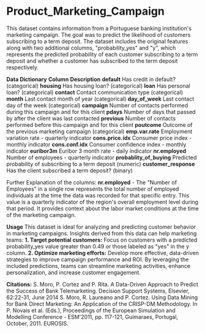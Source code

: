 # Product_Marketing_Campaign
This dataset contains information from a Portuguese banking institution's marketing campaign. The goal was to predict the likelihood of customers subscribing to a term deposit. The dataset includes the original features along with two additional columns, "probability_yes" and "y", which represents the predicted probability of each customer subscribing to a term deposit and whether a customer has subscribed to the term deposit respectively.

**Data Dictionary**
**Column**	**Description**
**default**	Has credit in default? (categorical)
**housing**	Has housing loan? (categorical)
**loan**	Has personal loan? (categorical)
**contact** Contact communication type (categorical)
**month**	Last contact month of year (categorical)
**day_of_week**	Last contact day of the week (categorical)
**campaign**	Number of contacts performed during this campaign and for this client
**pdays**	Number of days that passed by after the client was last contacted
**previous**	Number of contacts performed before this campaign and for this client
**poutcome**	Outcome of the previous marketing campaign (categorical)
**emp.var.rate** Employment variation rate - quarterly indicator
**cons.price.idx**	Consumer price index - monthly indicator
**cons.conf.idx**	Consumer confidence index - monthly indicator
**euribor3m**	Euribor 3 month rate - daily indicator
**nr.employed**	Number of employees - quarterly indicator
**probablity_of_buying**	Predicted probability of subscribing to a term deposit (numeric)
**customer_response**	Has the client subscribed a term deposit? (binary)

Further Explanation of the columns:
**nr.employed** - The "Number of Employees" in a single row represents the total number of employed individuals at the time the data was recorded for that specific entry. This value is a quarterly indicator of the region's overall employment level during that period. It provides context about the labor market conditions at the time of the marketing campaign.

**Usage**
This dataset is ideal for analyzing and predicting customer behavior in marketing campaigns. Insights derived from this data can help marketing teams:
**1. Target potential customers:** Focus on customers with a predicted probability_yes value greater than 0.49 or those labeled as "yes" in the y column.
**2. Optimize marketing efforts:** Develop more effective, data-driven strategies to improve campaign performance and ROI.
By leveraging the included predictions, teams can streamline marketing activities, enhance personalization, and increase customer engagement.

**Citations:**
S. Moro, P. Cortez and P. Rita. A Data-Driven Approach to Predict the Success of Bank Telemarketing. Decision Support Systems, Elsevier, 62:22-31, June 2014
S. Moro, R. Laureano and P. Cortez. Using Data Mining for Bank Direct Marketing: An Application of the CRISP-DM Methodology. In P. Novais et al. (Eds.), Proceedings of the European Simulation and Modelling Conference - ESM'2011, pp. 117-121, Guimaraes, Portugal, October, 2011. EUROSIS.
